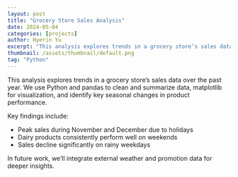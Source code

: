 ```yaml
---
layout: post
title: "Grocery Store Sales Analysis"
date: 2024-05-04
categories: [projects]
author: Hyerin Yu
excerpt: "This analysis explores trends in a grocery store’s sales data over the past year. We use Python and pandas to clean and summarize data, matplotlib for visualization, and identify key seasonal changes in product performance."
thumbnail: /assets/thumbnail/default.png
tag: "Python"
---
```

 
This analysis explores trends in a grocery store’s sales data over the past year. We use Python and pandas to clean and summarize data, matplotlib for visualization, and identify key seasonal changes in product performance.

Key findings include:

- Peak sales during November and December due to holidays
- Dairy products consistently perform well on weekends
- Sales decline significantly on rainy weekdays

In future work, we’ll integrate external weather and promotion data for deeper insights.